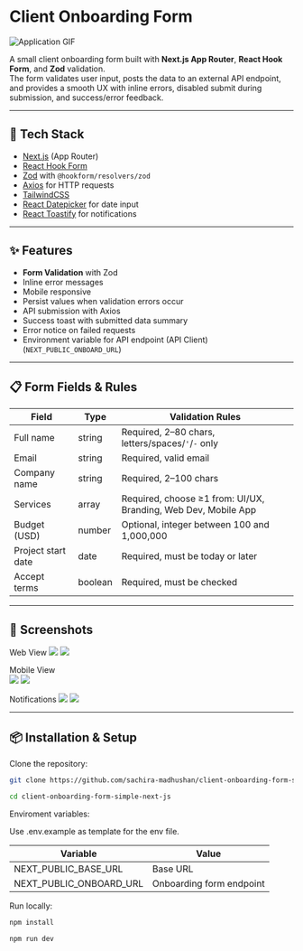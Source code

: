 # Client Onboarding Form  

![Application GIF](https://upload.wikimedia.org/wikipedia/commons/8/8e/Nextjs-logo.svg)  


A small client onboarding form built with **Next.js App Router**, **React Hook Form**, and **Zod** validation.  
The form validates user input, posts the data to an external API endpoint, and provides a smooth UX with inline errors, disabled submit during submission, and success/error feedback.

---

## 🚀 Tech Stack
- [Next.js](https://nextjs.org/) (App Router)
- [React Hook Form](https://react-hook-form.com/)
- [Zod](https://zod.dev/) with `@hookform/resolvers/zod`
- [Axios](https://axios-http.com/) for HTTP requests
- [TailwindCSS](https://tailwindcss.com/)
- [React Datepicker](https://reactdatepicker.com/) for date input
- [React Toastify](https://fkhadra.github.io/react-toastify/) for notifications

---

## ✨ Features
- **Form Validation** with Zod
- Inline error messages
- Mobile responsive
- Persist values when validation errors occur
- API submission with Axios
- Success toast with submitted data summary
- Error notice on failed requests
- Environment variable for API endpoint (API Client) (`NEXT_PUBLIC_ONBOARD_URL`)

---

## 📋 Form Fields & Rules
| Field              | Type     | Validation Rules                                                                 |
|--------------------|----------|----------------------------------------------------------------------------------|
| Full name          | string   | Required, 2–80 chars, letters/spaces/`'`/`-` only                                |
| Email              | string   | Required, valid email                                                            |
| Company name       | string   | Required, 2–100 chars                                                            |
| Services           | array    | Required, choose ≥1 from: UI/UX, Branding, Web Dev, Mobile App                   |
| Budget (USD)       | number   | Optional, integer between 100 and 1,000,000                                      |
| Project start date | date     | Required, must be today or later                                                 |
| Accept terms       | boolean  | Required, must be checked                                                        |

---

## 🚀 Screenshots

Web View
<img src="https://raw.githubusercontent.com/sachira-madhushan/client-onboarding-form-simple-next-js/refs/heads/feature/client-onboarding-form/public/form_fields.png">
<img src="https://raw.githubusercontent.com/sachira-madhushan/client-onboarding-form-simple-next-js/refs/heads/feature/client-onboarding-form/public/validations.png">

Mobile View <br>
<img src="https://raw.githubusercontent.com/sachira-madhushan/client-onboarding-form-simple-next-js/refs/heads/feature/client-onboarding-form/public/mobile_form_fields.png">
<img src="https://raw.githubusercontent.com/sachira-madhushan/client-onboarding-form-simple-next-js/refs/heads/feature/client-onboarding-form/public/mobile_validations.png">

Notifications
<img src="https://raw.githubusercontent.com/sachira-madhushan/client-onboarding-form-simple-next-js/refs/heads/feature/client-onboarding-form/public/success.PNG">
<img src="https://raw.githubusercontent.com/sachira-madhushan/client-onboarding-form-simple-next-js/refs/heads/feature/client-onboarding-form/public/error.PNG">

---
## 📦 Installation & Setup

Clone the repository:

```bash
git clone https://github.com/sachira-madhushan/client-onboarding-form-simple-next-js.git

cd client-onboarding-form-simple-next-js
```

Enviroment variables:

Use .env.example as template for the env file.

| Variable              | Value     | 
|--------------------|----------|
| NEXT_PUBLIC_BASE_URL          | Base URL   |
| NEXT_PUBLIC_ONBOARD_URL              | Onboarding form endpoint   |


Run locally:

```bash
npm install

npm run dev
```

